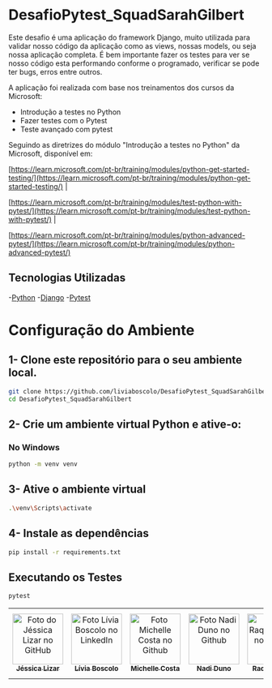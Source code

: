 # DesafioPytest_SquadSarahGilbert
Este desafio é uma aplicação do framework Django, muito utilizada para validar nosso código da aplicação como as views, nossas models, ou seja nossa aplicação completa. É bem importante fazer os testes para ver se nosso código esta performando conforme o programado, verificar se pode ter bugs, erros entre outros. 

A aplicação foi realizada com base nos treinamentos dos cursos da Microsoft:
- Introdução a testes no Python
- Fazer testes com o Pytest
- Teste avançado com pytest

Seguindo as diretrizes do módulo "Introdução a testes no Python" da Microsoft, disponível em:

[https://learn.microsoft.com/pt-br/training/modules/python-get-started-testing/](https://learn.microsoft.com/pt-br/training/modules/python-get-started-testing/) |

[https://learn.microsoft.com/pt-br/training/modules/test-python-with-pytest/](https://learn.microsoft.com/pt-br/training/modules/test-python-with-pytest/) | 

[https://learn.microsoft.com/pt-br/training/modules/python-advanced-pytest/](https://learn.microsoft.com/pt-br/training/modules/python-advanced-pytest/) 

## Tecnologias Utilizadas
-[Python](https://www.python.org/) 
-[Django](https://www.djangoproject.com/)
-[Pytest](https://docs.pytest.org/en/stable/)

# Configuração do Ambiente

## 1- Clone este repositório para o seu ambiente local.

```bash
git clone https://github.com/liviaboscolo/DesafioPytest_SquadSarahGilbert
cd DesafioPytest_SquadSarahGilbert
```

## 2- Crie um ambiente virtual Python e ative-o:

### No Windows

```bash
python -m venv venv
```

## 3- Ative o ambiente virtual

```bash
.\venv\Scripts\activate
```

## 4- Instale as dependências 

```bash
pip install -r requirements.txt
```

## Executando os Testes

```bash
pytest
```
<table>
  <tr>
    <td align="center">
      <a href="#" title="defina o título do link"> 
        <img src="https://avatars.githubusercontent.com/u/26656337?v=4" width="100px;" alt="Foto do Jéssica Lizar no GitHub"/><br>
        <sub>
          <b>Jéssica Lizar</b>
        </sub>
      </a>
    </td>
    <td align="center">
      <a href="#" title="defina o título do link">
        <img src="https://media.licdn.com/dms/image/v2/D4D03AQFkOF5Mlf34Kw/profile-displayphoto-shrink_800_800/profile-displayphoto-shrink_800_800/0/1715181463453?e=1731542400&v=beta&t=9t6-Q_MAo9QQDYigdY42pgK30P8APEZX545VBwQAu7c" width="100px;" alt="Foto Lívia Boscolo no LinkedIn"/><br>
        <sub>
          <b>Lívia Boscolo</b>
        </sub>
      </a>
    </td>
        <td align="center">
      <a href="#" title="defina o título do link">
        <img src="https://avatars.githubusercontent.com/u/116692066?v=4" width="100px;" alt="Foto Michelle Costa no Github"/><br>
        <sub>
          <b>Michelle Costa</b>
        </sub>
      </a>
    </td>
        <td align="center">
      <a href="#" title="defina o título do link">
        <img src="https://avatars.githubusercontent.com/u/6678054?v=4" width="100px;" alt="Foto Nadi Duno no Github"/><br>
        <sub>
          <b>Nadi Duno</b>
        </sub>
      </a>
    </td>
        <td align="center">
      <a href="#" title="defina o título do link">
        <img src="https://avatars.githubusercontent.com/u/70439400?v=4" width="100px;" alt="Foto Raquel Maia no Github"/><br>
        <sub>
          <b>Raquel Maia</b>
        </sub>
      </a>
    </td>
        </td>
        <td align="center">
      <a href="#" title="defina o título do link">
        <img src="https://avatars.githubusercontent.com/u/101351309?v=4" width="100px;" alt="Foto Rosana TS no Github"/><br>
        <sub>
          <b>Rosana TS Francisco</b>
        </sub>
      </a>
    </td>
  </tr>
</table>

</table>


